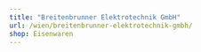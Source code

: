 ```yaml
---
title: "Breitenbrunner Elektrotechnik GmbH"
url: /wien/breitenbrunner-elektrotechnik-gmbh/
shop: Eisenwaren
---
```

